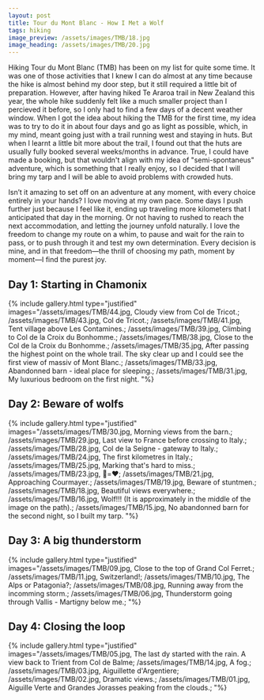 ```yaml
---
layout: post
title: Tour du Mont Blanc - How I Met a Wolf
tags: hiking
image_preview: /assets/images/TMB/18.jpg
image_heading: /assets/images/TMB/20.jpg
---
```


Hiking Tour du Mont Blanc (TMB) has been on my list for quite some time. It was one of those activities that I knew I can do almost at any time because the hike is almost behind my door step, but it still required a little bit of preparation. However, after having hiked Te Araroa trail in New Zealand this year, the whole hike suddenly felt like a much smaller project than I percieved it before, so I only had to find a few days of a decent weather window. When I got the idea about hiking the TMB for the first time, my idea was to try to do it in about four days and go as light as possible, which, in my mind, meant going just with a trail running west and staying in huts. But when I learnt a little bit more about the trail, I found out that the huts are usually fully booked several weeks/months in advance. True, I could have made a booking, but that wouldn't align with my idea of "semi-spontaneus" adventure, which is something that I really enjoy, so I decided that I will bring my tarp and I will be able to avoid problems with crowded huts. 

Isn’t it amazing to set off on an adventure at any moment, with every choice entirely in your hands? I love moving at my own pace. Some days I push further just because I feel like it, ending up traveling more kilometers that I anticipated that day in the morning. Or not having to rushed to reach the next accommodation, and letting the journey unfold naturally. I love the freedom to change my route on a whim, to pause and wait for the rain to pass, or to push through it and test my own determination. Every decision is mine, and in that freedom—the thrill of choosing my path, moment by moment—I find the purest joy.

## Day 1: Starting in Chamonix

{% include gallery.html 
	type="justified" 
	images="/assets/images/TMB/44.jpg, Cloudy view from Col de Tricot.;
			/assets/images/TMB/43.jpg, Col de Tricot.;
			/assets/images/TMB/41.jpg, Tent village above Les Contamines.;
			/assets/images/TMB/39.jpg, Climbing to Col de la Croix du Bonhomme.;
			/assets/images/TMB/38.jpg, Close to the Col de la Croix du Bonhomme.;
			/assets/images/TMB/35.jpg, After passing the highest point on the whole trail. The sky clear up and I could see the first view of massiv of Mont Blanc.;
			/assets/images/TMB/33.jpg, Abandonned barn - ideal place for sleeping.;
			/assets/images/TMB/31.jpg, My luxurious bedroom on the first night.
			"%}


## Day 2: Beware of wolfs

{% include gallery.html 
	type="justified" 
	images="/assets/images/TMB/30.jpg, Morning views from the barn.;
			/assets/images/TMB/29.jpg, Last view to France before crossing to Italy.;
			/assets/images/TMB/28.jpg, Col de la Seigne - gateway to Italy.;
			/assets/images/TMB/24.jpg, The first kilometres in Italy.;
			/assets/images/TMB/25.jpg, Marking that's hard to miss.;
			/assets/images/TMB/23.jpg, 💩=❤️;
			/assets/images/TMB/21.jpg, Approaching Courmayer.;
			/assets/images/TMB/19.jpg, Beware of stuntmen.;
			/assets/images/TMB/18.jpg, Beautiful views everywhere.;
			/assets/images/TMB/16.jpg, Wolf!!! (It is approximately in the middle of the image on the path).;
			/assets/images/TMB/15.jpg, No abandonned barn for the second night, so I built my tarp.
			"%}

## Day 3: A big thunderstorm

{% include gallery.html 
	type="justified" 
	images="/assets/images/TMB/09.jpg, Close to the top of Grand Col Ferret.;
			/assets/images/TMB/11.jpg, Switzerland!;
			/assets/images/TMB/10.jpg, The Alps or Patagonia?;
			/assets/images/TMB/08.jpg, Running away from the incomming storm.;
			/assets/images/TMB/06.jpg, Thunderstorm going through Vallis - Martigny below me.;
			"%}

## Day 4: Closing the loop

{% include gallery.html 
	type="justified" 
	images="/assets/images/TMB/05.jpg, The last dy started with the rain. A view back to Trient from Col de Balme;
			/assets/images/TMB/14.jpg, A fog.;
			/assets/images/TMB/03.jpg, Aiguillette d'Argentiere;
			/assets/images/TMB/02.jpg, Dramatic views.;
			/assets/images/TMB/01.jpg, Aiguille Verte and Grandes Jorasses peaking from the clouds.;
			"%}


<!---
{% include gallery.html 
	type="justified" 
	images="/assets/images/TMB/11.jpg,Beautiful mountain;
			/assets/images/TMB/17.jpg,Beautiful mountain;
			/assets/images/TMB/18.jpg,Beautiful mountain; 
			/assets/images/TMB/16.jpg; 
			/assets/images/TMB/16.jpg; 
			/assets/images/TMB/12.jpg"%}

	{% include gallery.html 
	type="justified" 
	images="/assets/images/TMB/12.jpg,Beautiful mountain"%}

{% include gallery.html  
	type="simple"
	images="/assets/images/TMB/13.jpg,Beautiful mountain;
			/assets/images/TMB/17.jpg,Beautiful mountain;
			/assets/images/TMB/22.jpg,Beautiful mountain; 
			/assets/images/TMB/16.jpg; 
			/assets/images/TMB/18.jpg; 
			/assets/images/TMB/12.jpg"%}

{% include gallery.html 
	type="grid" 
	images="/assets/images/TMB/14.jpg,Beautiful mountain;
			/assets/images/TMB/17.jpg,Beautiful mountain;
			/assets/images/TMB/18.jpg,Beautiful mountain; 
			/assets/images/TMB/16.jpg; 
			/assets/images/TMB/16.jpg; 
			/assets/images/TMB/12.jpg"%}
-->
